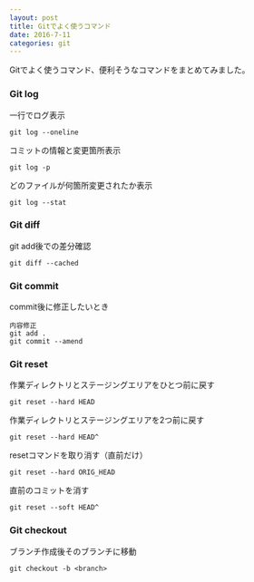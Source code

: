 ```yaml
---
layout: post
title: Gitでよく使うコマンド
date: 2016-7-11
categories: git
---
```


Gitでよく使うコマンド、便利そうなコマンドをまとめてみました。


### Git log
一行でログ表示
```
git log --oneline
```

コミットの情報と変更箇所表示
```
git log -p
```

どのファイルが何箇所変更されたか表示
```
git log --stat
```


### Git diff

git add後での差分確認
```
git diff --cached
```


### Git commit

commit後に修正したいとき
```
内容修正
git add .
git commit --amend
```


### Git reset

作業ディレクトリとステージングエリアをひとつ前に戻す
```
git reset --hard HEAD
```

作業ディレクトリとステージングエリアを2つ前に戻す
```
git reset --hard HEAD^
```

resetコマンドを取り消す（直前だけ）
```
git reset --hard ORIG_HEAD
```

直前のコミットを消す
```
git reset --soft HEAD^
```


### Git checkout

ブランチ作成後そのブランチに移動
```
git checkout -b <branch>
```
